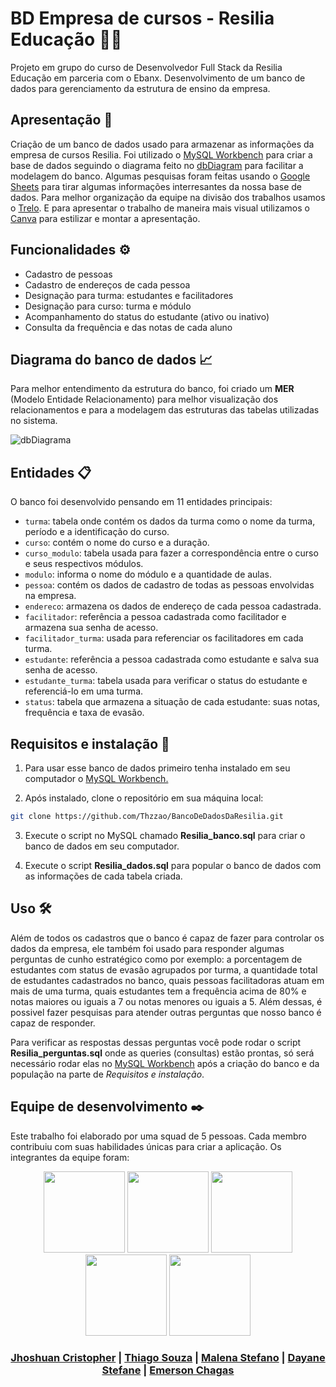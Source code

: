 # BD Empresa de cursos - Resilia Educação 📒💙
Projeto em grupo do curso de Desenvolvedor Full Stack da Resilia Educação em parceria com o Ebanx. 
Desenvolvimento de um banco de dados para gerenciamento da estrutura de ensino da empresa.

## Apresentação 🚀
Criação de um banco de dados usado para armazenar as informações da empresa de cursos Resilia. Foi utilizado o [MySQL Workbench](https://www.mysql.com/products/workbench/) para criar a base de dados seguindo o diagrama feito no [dbDiagram](https://dbdiagram.io/home) para facilitar a modelagem do banco. Algumas pesquisas foram feitas usando o [Google Sheets](https://www.google.com/intl/pt-BR/sheets/about/) para tirar algumas informações interresantes da nossa base de dados. Para melhor organização da equipe na divisão dos trabalhos usamos o [Trelo](https://trello.com/pt-BR). E para apresentar o trabalho de maneira mais visual utilizamos o [Canva](https://www.canva.com/pt_br/) para estilizar e montar a apresentação. 

## Funcionalidades ⚙️
- Cadastro de pessoas 
- Cadastro de endereços de cada pessoa
- Designação para turma: estudantes e facilitadores 
- Designação para curso: turma e módulo 
- Acompanhamento do status do estudante (ativo ou inativo)
- Consulta da frequência e das notas de cada aluno

## Diagrama do banco de dados 📈
Para melhor entendimento da estrutura do banco, foi criado um **MER** (Modelo Entidade Relacionamento) para melhor visualização dos relacionamentos e para a modelagem das estruturas das tabelas utilizadas no sistema. 

![dbDiagrama](https://github.com/Thzzao/BancoDeDadosDaResilia/assets/95200381/e23b2478-f0a2-4825-ad86-70a3455b959a)

## Entidades 📋 
O banco foi desenvolvido pensando em 11 entidades principais: 
- `turma`: tabela onde contém os dados da turma como o nome da turma, período e a identificação do curso.
- `curso`: contém o nome do curso e a duração.
- `curso_modulo`: tabela usada para fazer a correspondência entre o curso e seus respectivos módulos. 
- `modulo`: informa o nome do módulo e a quantidade de aulas.
- `pessoa`: contém os dados de cadastro de todas as pessoas envolvidas na empresa.
- `endereco`: armazena os dados de endereço de cada pessoa cadastrada.
- `facilitador`: referência a pessoa cadastrada como facilitador e armazena sua senha de acesso.
- `facilitador_turma`: usada para referenciar os facilitadores em cada turma. 
- `estudante`: referência a pessoa cadastrada como estudante e salva sua senha de acesso.
- `estudante_turma`: tabela usada para verificar o status do estudante e referenciá-lo em uma turma. 
- `status`: tabela que armazena a situação de cada estudante: suas notas, frequência e taxa de evasão.

## Requisitos e instalação 🔧
1. Para usar esse banco de dados primeiro tenha instalado em seu computador o [MySQL Workbench.](https://www.mysql.com/products/workbench/)

2. Após instalado, clone o repositório em sua máquina local:
```bash
git clone https://github.com/Thzzao/BancoDeDadosDaResilia.git
```

3. Execute o script no MySQL chamado **Resilia_banco.sql** para criar o banco de dados em seu computador.

4. Execute o script **Resilia_dados.sql** para popular o banco de dados com as informações de cada tabela criada. 

## Uso 🛠️

Além de todos os cadastros que o banco é capaz de fazer para controlar os dados da empresa, ele também foi usado para responder algumas perguntas de cunho estratégico como por exemplo: a porcentagem de estudantes com status de evasão agrupados por turma, a quantidade total de estudantes cadastrados no banco, quais pessoas facilitadoras atuam em mais de uma turma, quais estudantes tem a frequência acima de 80% e notas maiores ou iguais a 7 ou notas menores ou iguais a 5. Além dessas, é possivel fazer pesquisas para atender outras perguntas que nosso banco é capaz de responder.

Para verificar as respostas dessas perguntas você pode rodar o script **Resilia_perguntas.sql** onde as queries (consultas) estão prontas, só será necessário rodar elas no [MySQL Workbench](https://www.mysql.com/products/workbench/) após a criação do banco e da população na parte de *Requisitos e instalação*.

## Equipe de desenvolvimento ✒️
Este trabalho foi elaborado por uma squad de 5 pessoas. Cada membro contribuiu com suas habilidades únicas para criar a aplicação. Os integrantes da equipe foram:

<div align="center" float="left">
  <img src="https://github.com/Thzzao/BancoDeDadosDaResilia/assets/95200381/7c61b697-a0e6-470b-81fb-4590abd37003" width="130" height="130"/>
  <img src="https://github.com/Thzzao/BancoDeDadosDaResilia/assets/95200381/9570f45e-2e6a-4adb-81e1-8ed6a4be84f3" width="130" height="130"/>
  <img src="https://github.com/Thzzao/BancoDeDadosDaResilia/assets/95200381/7f78379d-7daa-4c43-ba6a-ce1adec4df3f" width="130" height="130"/>
  <img src="https://github.com/Thzzao/BancoDeDadosDaResilia/assets/95200381/e00de6ad-2715-428b-8c05-270cf1cd32be" width="130" height="130"/>
  <img src="https://github.com/Thzzao/BancoDeDadosDaResilia/assets/95200381/a834e153-85a6-46aa-8f7b-11faf38bf83f" width="130" height="130"/>



### [Jhoshuan Cristopher](https://github.com/Jhosh-Christopher) | [Thiago Souza](https://github.com/Thzzao) | [Malena Stefano](https://github.com/tsarinatsarina) | [Dayane Stefane](https://github.com/Dayane99) | [Emerson Chagas</p>](https://github.com/emerchagas)

</div> 


